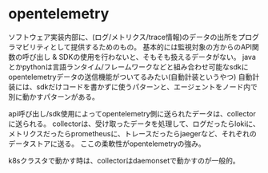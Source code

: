 # opentelemetry
ソフトウェア実装内部に、(ログ/メトリクス/trace情報)のデータの出所をプログラマビリティとして提供するためのもの。
基本的には監視対象の方からのAPI関数の呼び出し & SDKの使用を行わないと、そもそも扱えるデータがない。
javaとかpythonは言語ランタイム/フレームワークなどと組み合わせ可能なsdkにopentelemetryデータの送信機能がついてるみたい(自動計装というやつ)
自動計装には、sdkだけコードを書かずに使うパターンと、エージェントをノード内で別に動かすパターンがある。

api呼び出し/sdk使用によってopentelemetry側に送られたデータは、collectorに送られる。
collectorは、受け取ったデータを処理して、ログだったらlokiに、メトリクスだったらprometheusに、トレースだったらjaegerなど、それぞれのデータストアに送る。
ここの柔軟性がopentelemetryの強み。

k8sクラスタで動かす時は、collectorはdaemonsetで動かすのが一般的。
